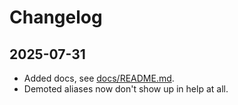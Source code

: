 # Changelog

## 2025-07-31

- Added docs, see [docs/README.md](docs/README.md).
- Demoted aliases now don't show up in help at all.
